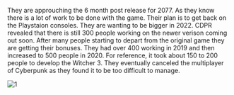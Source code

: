They are approuching the 6 month post release for 2077. As they know there is a lot of work to be done with the game. Their plan is to get back on the Playstaion consoles. They are wanting to be bigger in 2022. CDPR revealed that there is still 300 people working on the newer verison coming out soon. After many people starting to depart from the original game they are getting their bonuses. They had over 400 working in 2019 and then increased to 500 people in 2020. For reference, it took about 150 to 200 people to develop the Witcher 3. They eventually canceled the multiplayer of Cyberpunk as they found it to be too difficult to manage.

![1](/unamed.jpg)
